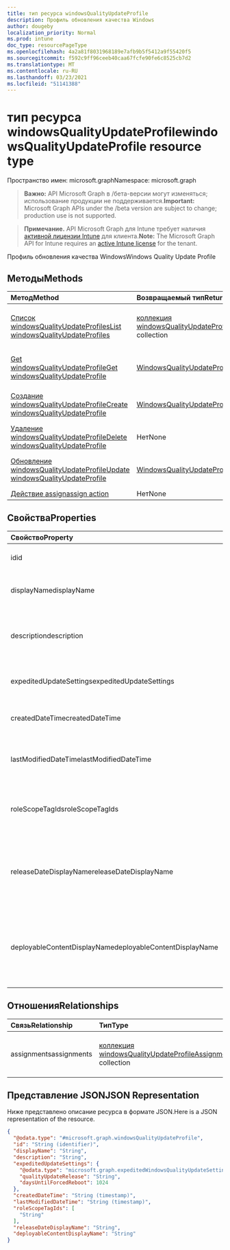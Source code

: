 ```yaml
---
title: тип ресурса windowsQualityUpdateProfile
description: Профиль обновления качества Windows
author: dougeby
localization_priority: Normal
ms.prod: intune
doc_type: resourcePageType
ms.openlocfilehash: 4a2a81f8031968189e7afb9b5f5412a9f55420f5
ms.sourcegitcommit: f592c9ff96ceeb40caa67fcfe90fe6c8525cb7d2
ms.translationtype: MT
ms.contentlocale: ru-RU
ms.lasthandoff: 03/23/2021
ms.locfileid: "51141388"
---
```

# <a name="windowsqualityupdateprofile-resource-type"></a><span data-ttu-id="63737-103">тип ресурса windowsQualityUpdateProfile</span><span class="sxs-lookup"><span data-stu-id="63737-103">windowsQualityUpdateProfile resource type</span></span>

<span data-ttu-id="63737-104">Пространство имен: microsoft.graph</span><span class="sxs-lookup"><span data-stu-id="63737-104">Namespace: microsoft.graph</span></span>

> <span data-ttu-id="63737-105">**Важно:** API Microsoft Graph в /бета-версии могут изменяться; использование продукции не поддерживается.</span><span class="sxs-lookup"><span data-stu-id="63737-105">**Important:** Microsoft Graph APIs under the /beta version are subject to change; production use is not supported.</span></span>

> <span data-ttu-id="63737-106">**Примечание.** API Microsoft Graph для Intune требует наличия [активной лицензии Intune](https://go.microsoft.com/fwlink/?linkid=839381) для клиента.</span><span class="sxs-lookup"><span data-stu-id="63737-106">**Note:** The Microsoft Graph API for Intune requires an [active Intune license](https://go.microsoft.com/fwlink/?linkid=839381) for the tenant.</span></span>

<span data-ttu-id="63737-107">Профиль обновления качества Windows</span><span class="sxs-lookup"><span data-stu-id="63737-107">Windows Quality Update Profile</span></span>

## <a name="methods"></a><span data-ttu-id="63737-108">Методы</span><span class="sxs-lookup"><span data-stu-id="63737-108">Methods</span></span>
|<span data-ttu-id="63737-109">Метод</span><span class="sxs-lookup"><span data-stu-id="63737-109">Method</span></span>|<span data-ttu-id="63737-110">Возвращаемый тип</span><span class="sxs-lookup"><span data-stu-id="63737-110">Return Type</span></span>|<span data-ttu-id="63737-111">Описание</span><span class="sxs-lookup"><span data-stu-id="63737-111">Description</span></span>|
|:---|:---|:---|
|[<span data-ttu-id="63737-112">Список windowsQualityUpdateProfiles</span><span class="sxs-lookup"><span data-stu-id="63737-112">List windowsQualityUpdateProfiles</span></span>](../api/intune-softwareupdate-windowsqualityupdateprofile-list.md)|<span data-ttu-id="63737-113">[коллекция windowsQualityUpdateProfile](../resources/intune-softwareupdate-windowsqualityupdateprofile.md)</span><span class="sxs-lookup"><span data-stu-id="63737-113">[windowsQualityUpdateProfile](../resources/intune-softwareupdate-windowsqualityupdateprofile.md) collection</span></span>|<span data-ttu-id="63737-114">Список свойств и связей [объектов WindowsQualityUpdateProfile.](../resources/intune-softwareupdate-windowsqualityupdateprofile.md)</span><span class="sxs-lookup"><span data-stu-id="63737-114">List properties and relationships of the [windowsQualityUpdateProfile](../resources/intune-softwareupdate-windowsqualityupdateprofile.md) objects.</span></span>|
|[<span data-ttu-id="63737-115">Get windowsQualityUpdateProfile</span><span class="sxs-lookup"><span data-stu-id="63737-115">Get windowsQualityUpdateProfile</span></span>](../api/intune-softwareupdate-windowsqualityupdateprofile-get.md)|[<span data-ttu-id="63737-116">WindowsQualityUpdateProfile</span><span class="sxs-lookup"><span data-stu-id="63737-116">windowsQualityUpdateProfile</span></span>](../resources/intune-softwareupdate-windowsqualityupdateprofile.md)|<span data-ttu-id="63737-117">Чтение свойств и связей [объекта WindowsQualityUpdateProfile.](../resources/intune-softwareupdate-windowsqualityupdateprofile.md)</span><span class="sxs-lookup"><span data-stu-id="63737-117">Read properties and relationships of the [windowsQualityUpdateProfile](../resources/intune-softwareupdate-windowsqualityupdateprofile.md) object.</span></span>|
|[<span data-ttu-id="63737-118">Создание windowsQualityUpdateProfile</span><span class="sxs-lookup"><span data-stu-id="63737-118">Create windowsQualityUpdateProfile</span></span>](../api/intune-softwareupdate-windowsqualityupdateprofile-create.md)|[<span data-ttu-id="63737-119">WindowsQualityUpdateProfile</span><span class="sxs-lookup"><span data-stu-id="63737-119">windowsQualityUpdateProfile</span></span>](../resources/intune-softwareupdate-windowsqualityupdateprofile.md)|<span data-ttu-id="63737-120">Создайте [новый объект WindowsQualityUpdateProfile.](../resources/intune-softwareupdate-windowsqualityupdateprofile.md)</span><span class="sxs-lookup"><span data-stu-id="63737-120">Create a new [windowsQualityUpdateProfile](../resources/intune-softwareupdate-windowsqualityupdateprofile.md) object.</span></span>|
|[<span data-ttu-id="63737-121">Удаление windowsQualityUpdateProfile</span><span class="sxs-lookup"><span data-stu-id="63737-121">Delete windowsQualityUpdateProfile</span></span>](../api/intune-softwareupdate-windowsqualityupdateprofile-delete.md)|<span data-ttu-id="63737-122">Нет</span><span class="sxs-lookup"><span data-stu-id="63737-122">None</span></span>|<span data-ttu-id="63737-123">Удаляет [windowsQualityUpdateProfile](../resources/intune-softwareupdate-windowsqualityupdateprofile.md).</span><span class="sxs-lookup"><span data-stu-id="63737-123">Deletes a [windowsQualityUpdateProfile](../resources/intune-softwareupdate-windowsqualityupdateprofile.md).</span></span>|
|[<span data-ttu-id="63737-124">Обновление windowsQualityUpdateProfile</span><span class="sxs-lookup"><span data-stu-id="63737-124">Update windowsQualityUpdateProfile</span></span>](../api/intune-softwareupdate-windowsqualityupdateprofile-update.md)|[<span data-ttu-id="63737-125">WindowsQualityUpdateProfile</span><span class="sxs-lookup"><span data-stu-id="63737-125">windowsQualityUpdateProfile</span></span>](../resources/intune-softwareupdate-windowsqualityupdateprofile.md)|<span data-ttu-id="63737-126">Обновление свойств объекта [windowsQualityUpdateProfile.](../resources/intune-softwareupdate-windowsqualityupdateprofile.md)</span><span class="sxs-lookup"><span data-stu-id="63737-126">Update the properties of a [windowsQualityUpdateProfile](../resources/intune-softwareupdate-windowsqualityupdateprofile.md) object.</span></span>|
|[<span data-ttu-id="63737-127">Действие assign</span><span class="sxs-lookup"><span data-stu-id="63737-127">assign action</span></span>](../api/intune-softwareupdate-windowsqualityupdateprofile-assign.md)|<span data-ttu-id="63737-128">Нет</span><span class="sxs-lookup"><span data-stu-id="63737-128">None</span></span>|<span data-ttu-id="63737-129">Н/Д</span><span class="sxs-lookup"><span data-stu-id="63737-129">Not yet documented</span></span>|

## <a name="properties"></a><span data-ttu-id="63737-130">Свойства</span><span class="sxs-lookup"><span data-stu-id="63737-130">Properties</span></span>
|<span data-ttu-id="63737-131">Свойство</span><span class="sxs-lookup"><span data-stu-id="63737-131">Property</span></span>|<span data-ttu-id="63737-132">Тип</span><span class="sxs-lookup"><span data-stu-id="63737-132">Type</span></span>|<span data-ttu-id="63737-133">Описание</span><span class="sxs-lookup"><span data-stu-id="63737-133">Description</span></span>|
|:---|:---|:---|
|<span data-ttu-id="63737-134">id</span><span class="sxs-lookup"><span data-stu-id="63737-134">id</span></span>|<span data-ttu-id="63737-135">Строка</span><span class="sxs-lookup"><span data-stu-id="63737-135">String</span></span>|<span data-ttu-id="63737-136">ID политики Intune.</span><span class="sxs-lookup"><span data-stu-id="63737-136">The Intune policy id.</span></span>|
|<span data-ttu-id="63737-137">displayName</span><span class="sxs-lookup"><span data-stu-id="63737-137">displayName</span></span>|<span data-ttu-id="63737-138">Строка</span><span class="sxs-lookup"><span data-stu-id="63737-138">String</span></span>|<span data-ttu-id="63737-139">Имя отображения для профиля.</span><span class="sxs-lookup"><span data-stu-id="63737-139">The display name for the profile.</span></span>|
|<span data-ttu-id="63737-140">description</span><span class="sxs-lookup"><span data-stu-id="63737-140">description</span></span>|<span data-ttu-id="63737-141">Строка</span><span class="sxs-lookup"><span data-stu-id="63737-141">String</span></span>|<span data-ttu-id="63737-142">Описание профиля, указанного пользователем.</span><span class="sxs-lookup"><span data-stu-id="63737-142">The description of the profile which is specified by the user.</span></span>|
|<span data-ttu-id="63737-143">expeditedUpdateSettings</span><span class="sxs-lookup"><span data-stu-id="63737-143">expeditedUpdateSettings</span></span>|[<span data-ttu-id="63737-144">expeditedWindowsQualityUpdateSettings</span><span class="sxs-lookup"><span data-stu-id="63737-144">expeditedWindowsQualityUpdateSettings</span></span>](../resources/intune-softwareupdate-expeditedwindowsqualityupdatesettings.md)|<span data-ttu-id="63737-145">Параметры ускоренного обновления.</span><span class="sxs-lookup"><span data-stu-id="63737-145">Expedited update settings.</span></span>|
|<span data-ttu-id="63737-146">createdDateTime</span><span class="sxs-lookup"><span data-stu-id="63737-146">createdDateTime</span></span>|<span data-ttu-id="63737-147">DateTimeOffset</span><span class="sxs-lookup"><span data-stu-id="63737-147">DateTimeOffset</span></span>|<span data-ttu-id="63737-148">Время создания профиля.</span><span class="sxs-lookup"><span data-stu-id="63737-148">The date time that the profile was created.</span></span>|
|<span data-ttu-id="63737-149">lastModifiedDateTime</span><span class="sxs-lookup"><span data-stu-id="63737-149">lastModifiedDateTime</span></span>|<span data-ttu-id="63737-150">DateTimeOffset</span><span class="sxs-lookup"><span data-stu-id="63737-150">DateTimeOffset</span></span>|<span data-ttu-id="63737-151">Дата последнего изменения профиля.</span><span class="sxs-lookup"><span data-stu-id="63737-151">The date time that the profile was last modified.</span></span>|
|<span data-ttu-id="63737-152">roleScopeTagIds</span><span class="sxs-lookup"><span data-stu-id="63737-152">roleScopeTagIds</span></span>|<span data-ttu-id="63737-153">Коллекция String</span><span class="sxs-lookup"><span data-stu-id="63737-153">String collection</span></span>|<span data-ttu-id="63737-154">Список тегов области для этого объекта обновления качества.</span><span class="sxs-lookup"><span data-stu-id="63737-154">List of Scope Tags for this Quality Update entity.</span></span>|
|<span data-ttu-id="63737-155">releaseDateDisplayName</span><span class="sxs-lookup"><span data-stu-id="63737-155">releaseDateDisplayName</span></span>|<span data-ttu-id="63737-156">Строка</span><span class="sxs-lookup"><span data-stu-id="63737-156">String</span></span>|<span data-ttu-id="63737-157">Содружественная дата выпуска для отображения для выпуска обновления качества</span><span class="sxs-lookup"><span data-stu-id="63737-157">Friendly release date to display for a Quality Update release</span></span>|
|<span data-ttu-id="63737-158">deployableContentDisplayName</span><span class="sxs-lookup"><span data-stu-id="63737-158">deployableContentDisplayName</span></span>|<span data-ttu-id="63737-159">Строка</span><span class="sxs-lookup"><span data-stu-id="63737-159">String</span></span>|<span data-ttu-id="63737-160">Удобное отображаемое имя развернутого контента профиля обновления качества</span><span class="sxs-lookup"><span data-stu-id="63737-160">Friendly display name of the quality update profile deployable content</span></span>|

## <a name="relationships"></a><span data-ttu-id="63737-161">Отношения</span><span class="sxs-lookup"><span data-stu-id="63737-161">Relationships</span></span>
|<span data-ttu-id="63737-162">Связь</span><span class="sxs-lookup"><span data-stu-id="63737-162">Relationship</span></span>|<span data-ttu-id="63737-163">Тип</span><span class="sxs-lookup"><span data-stu-id="63737-163">Type</span></span>|<span data-ttu-id="63737-164">Описание</span><span class="sxs-lookup"><span data-stu-id="63737-164">Description</span></span>|
|:---|:---|:---|
|<span data-ttu-id="63737-165">assignments</span><span class="sxs-lookup"><span data-stu-id="63737-165">assignments</span></span>|<span data-ttu-id="63737-166">[коллекция windowsQualityUpdateProfileAssignment](../resources/intune-softwareupdate-windowsqualityupdateprofileassignment.md)</span><span class="sxs-lookup"><span data-stu-id="63737-166">[windowsQualityUpdateProfileAssignment](../resources/intune-softwareupdate-windowsqualityupdateprofileassignment.md) collection</span></span>|<span data-ttu-id="63737-167">Список групповых назначений профиля.</span><span class="sxs-lookup"><span data-stu-id="63737-167">The list of group assignments of the profile.</span></span>|

## <a name="json-representation"></a><span data-ttu-id="63737-168">Представление JSON</span><span class="sxs-lookup"><span data-stu-id="63737-168">JSON Representation</span></span>
<span data-ttu-id="63737-169">Ниже представлено описание ресурса в формате JSON.</span><span class="sxs-lookup"><span data-stu-id="63737-169">Here is a JSON representation of the resource.</span></span>
<!-- {
  "blockType": "resource",
  "keyProperty": "id",
  "@odata.type": "microsoft.graph.windowsQualityUpdateProfile"
}
-->
``` json
{
  "@odata.type": "#microsoft.graph.windowsQualityUpdateProfile",
  "id": "String (identifier)",
  "displayName": "String",
  "description": "String",
  "expeditedUpdateSettings": {
    "@odata.type": "microsoft.graph.expeditedWindowsQualityUpdateSettings",
    "qualityUpdateRelease": "String",
    "daysUntilForcedReboot": 1024
  },
  "createdDateTime": "String (timestamp)",
  "lastModifiedDateTime": "String (timestamp)",
  "roleScopeTagIds": [
    "String"
  ],
  "releaseDateDisplayName": "String",
  "deployableContentDisplayName": "String"
}
```




